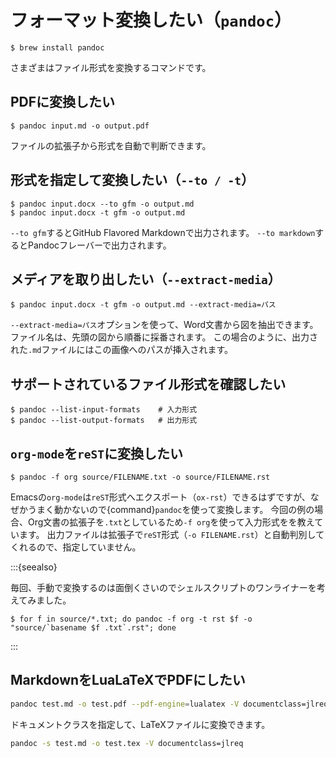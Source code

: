 # フォーマット変換したい（``pandoc``）

```console
$ brew install pandoc
```

さまざまはファイル形式を変換するコマンドです。

## PDFに変換したい

```console
$ pandoc input.md -o output.pdf
```

ファイルの拡張子から形式を自動で判断できます。

## 形式を指定して変換したい（``--to / -t``）

```console
$ pandoc input.docx --to gfm -o output.md
$ pandoc input.docx -t gfm -o output.md
```

``--to gfm``するとGitHub Flavored Markdownで出力されます。
``--to markdown``するとPandocフレーバーで出力されます。


## メディアを取り出したい（``--extract-media``）

```console
$ pandoc input.docx -t gfm -o output.md --extract-media=パス
```

``--extract-media=パス``オプションを使って、Word文書から図を抽出できます。
ファイル名は、先頭の図から順番に採番されます。
この場合のように、出力された``.md``ファイルにはこの画像へのパスが挿入されます。

## サポートされているファイル形式を確認したい

```console
$ pandoc --list-input-formats    # 入力形式
$ pandoc --list-output-formats   # 出力形式
```

## ``org-mode``を``reST``に変換したい

```console
$ pandoc -f org source/FILENAME.txt -o source/FILENAME.rst
```

Emacsの``org-mode``は``reST``形式へエクスポート（``ox-rst``）できるはずですが、なぜかうまく動かないので{command}`pandoc`を使って変換します。
今回の例の場合、Org文書の拡張子を``.txt``としているため``-f org``を使って入力形式をを教えています。
出力ファイルは拡張子で``reST``形式（``-o FILENAME.rst``）と自動判別してくれるので、指定していません。

:::{seealso}

毎回、手動で変換するのは面倒くさいのでシェルスクリプトのワンライナーを考えてみました。

```console
$ for f in source/*.txt; do pandoc -f org -t rst $f -o "source/`basename $f .txt`.rst"; done
```

:::

## MarkdownをLuaLaTeXでPDFにしたい

```bash
pandoc test.md -o test.pdf --pdf-engine=lualatex -V documentclass=jlreq
```

ドキュメントクラスを指定して、LaTeXファイルに変換できます。

```bash
pandoc -s test.md -o test.tex -V documentclass=jlreq
```
